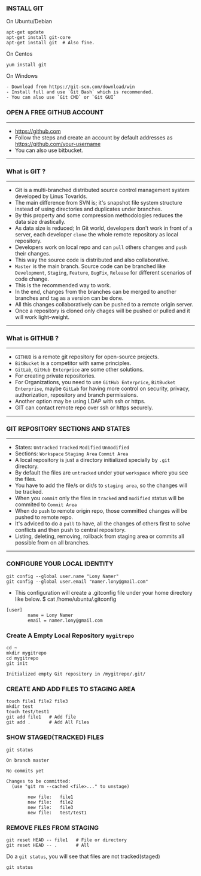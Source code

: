 

### INSTALL GIT
On Ubuntu/Debian
```
apt-get update
apt-get install git-core
apt-get install git  # Also fine.
```
On Centos
```
yum install git
```
On Windows
```
- Download from https://git-scm.com/download/win
- Install full and use `Git Bash` which is recommended.
- You can also use `Git CMD` or `Git GUI`
```

### OPEN A FREE GITHUB ACCOUNT
---
- https://github.com
- Follow the steps and create an account by default addresses as https://github.com/your-username
- You can also use bitbucket. 
---

### What is GIT ?
---
- Git is a multi-branched distributed source control management system developed by Linus Tovarlds.
- The main difference from SVN is; it's snapshot file system structure instead of using directories and duplicates under branches.
- By this property and some compression methodologies reduces the data size drastically.
- As data size is reduced; In Git world, developers don't work in front of a server, each developer `clone` the whole remote repository as local repository.
- Developers work on local repo and can `pull` others changes and `push` their changes.
- This way the source code is distributed and also collaborative. 
- `Master` is the main branch. Source code can be branched like `Development`, `Staging`, `Feature`, `BugFix`, `Release` for different scenarios of code change.
- This is the recommended way to work.
- In the end, changes from the branches can be merged to another branches and `tag` as a version can be done.
- All this changes collaboratively can be pushed to a remote origin server.
- Once a repository is cloned only chages will be pushed or pulled and it will work light-weight.
---

### What is GITHUB ?
---
- `GITHUB` is a remote git repository for open-source projects.
- `BitBucket` is a competitor with same principles.
- `GitLab`, `GitHub Enterprice` are some other solutions.
- For creating private repositories.
- For Organizations, you need to use `GitHub Enterprice`, `BitBucket Enterprise`, maybe `GitLab` for having more control on security, privacy, authorization, repository and branch permissions.
- Another option may be using LDAP with ssh or https.
- GIT can contact remote repo over ssh or https securely.
---

### GIT REPOSITORY SECTIONS AND STATES
---
- States: `Untracked` `Tracked` `Modified` `Unmodified`
- Sections: `Workspace` `Staging Area` `Commit Area`
- A local repository is just a directory initialized specially by `.git` directory.
- By default the files are `untracked` under your `workspace` where you see the files.
- You have to add the file/s or dir/s to `staging area`, so the changes will be tracked.
- When you `commit` only the files in `tracked` and `modified` status will be commited to `Commit Area`
- When do `push` to remote origin repo, those committed changes will be pushed to remote repo.
- It's adviced to do a `pull` to have, all the changes of others first to solve conflicts and then push to central repository.
- Listing, deleting, removing, rollback from staging area or commits all possible from on all branches.
---

### CONFIGURE YOUR LOCAL IDENTITY
```
git config --global user.name "Lony Namer"
git config --global user.email "namer.lony@gmail.com"
```
- This configuration will create a .gitconfig file under your home directory like below.
$ cat /home/ubuntu/.gitconfig
```
[user]
        name = Lony Namer
        email = namer.lony@gmail.com
```

### Create A Empty Local Repository `mygitrepo`
```
cd ~ 
mkdir mygitrepo
cd mygitrepo
git init
```
`Initialized empty Git repository in /mygitrepo/.git/`

### CREATE AND ADD FILES TO STAGING AREA
```
touch file1 file2 file3
mkdir test
touch test/test1 
git add file1   # Add file
git add .       # Add All Files
```

### SHOW STAGED(TRACKED) FILES
`git status`
```
On branch master

No commits yet

Changes to be committed:
  (use "git rm --cached <file>..." to unstage)

        new file:   file1
        new file:   file2
        new file:   file3
        new file:   test/test1
```

### REMOVE FILES FROM STAGING
```
git reset HEAD -- file1   # File or directory
git reset HEAD -- .       # All
```
Do a `git status`, you will see that files are not tracked(staged)
```
git status
```
